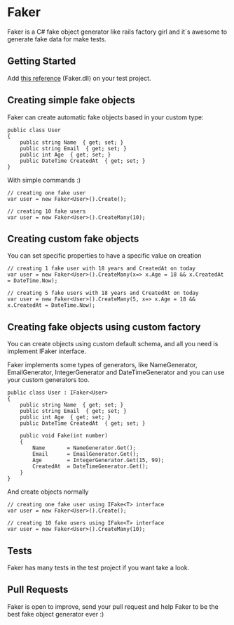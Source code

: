 # Faker
Faker is a C# fake object generator like rails factory girl and it´s awesome to generate fake data for make tests.

## Getting Started

Add [this reference](https://github.com/diogolmenezes/Faker/blob/master/Binary/Faker.dll) (Faker.dll) on your test project.

## Creating simple fake objects
Faker can create automatic fake objects based in your custom type:

```
public class User
{
    public string Name  { get; set; }
    public string Email  { get; set; }
    public int Age  { get; set; }
    public DateTime CreatedAt  { get; set; }
}
```

With simple commands :)

```
// creating one fake user
var user = new Faker<User>().Create();

// creating 10 fake users
var user = new Faker<User>().CreateMany(10);
```
## Creating custom fake objects
You can set specific properties to have a specific value on creation
```
// creating 1 fake user with 18 years and CreatedAt on today
var user = new Faker<User>().CreateMany(x=> x.Age = 18 && x.CreatedAt = DateTime.Now);

// creating 5 fake users with 18 years and CreatedAt on today
var user = new Faker<User>().CreateMany(5, x=> x.Age = 18 && x.CreatedAt = DateTime.Now);
```

## Creating fake objects using custom factory
You can create objects using custom default schema, and all you need is implement IFaker<T> interface.

Faker implements some types of generators, like NameGenerator, EmailGenerator, IntegerGenerator and DateTimeGenerator and you can use your custom generators too.

```
public class User : IFaker<User>
{
    public string Name  { get; set; }
    public string Email  { get; set; }
    public int Age  { get; set; }
    public DateTime CreatedAt  { get; set; }

    public void Fake(int number)
    {
        Name       = NameGenerator.Get();
        Email      = EmailGenerator.Get();
        Age        = IntegerGenerator.Get(15, 99);
        CreatedAt  = DateTimeGenerator.Get();
    }
}
```
And create objects normally

```
// creating one fake user using IFake<T> interface
var user = new Faker<User>().Create();

// creating 10 fake users using IFake<T> interface
var user = new Faker<User>().CreateMany(10);
```

## Tests

Faker has many tests in the test project if you want take a look.

## Pull Requests

Faker is open to improve, send your pull request and help Faker to be the best fake object generator ever :)
